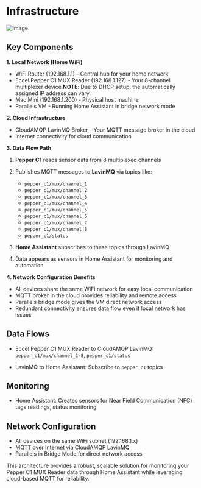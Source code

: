 # Infrastructure

![Image](https://github.com/user-attachments/assets/ad2c18b9-0d45-420f-8568-2278c014353d)

## Key Components

**1. Local Network (Home WiFi)**

- WiFi Router (192.168.1.1) - Central hub for your home network
- Eccel Pepper C1 MUX Reader (192.168.1.127) - Your 8-channel multiplexer device.**NOTE**: Due to DHCP setup, the automatically assigned IP address can vary.
- Mac Mini (192.168.1.200) - Physical host machine
- Parallels VM - Running Home Assistant in bridge network mode

**2. Cloud Infrastructure**

- CloudAMQP LavinMQ Broker - Your MQTT message broker in the cloud
- Internet connectivity for cloud communication

**3. Data Flow Path**

1. **Pepper C1** reads sensor data from 8 multiplexed channels 

2. Publishes MQTT messages to **LavinMQ** via topics like:
   - `pepper_c1/mux/channel_1`
   - `pepper_c1/mux/channel_2`
   - `pepper_c1/mux/channel_3`
   - `pepper_c1/mux/channel_4`
   - `pepper_c1/mux/channel_5`
   - `pepper_c1/mux/channel_6`
   - `pepper_c1/mux/channel_7`
   - `pepper_c1/mux/channel_8`   
   - `pepper_c1/status`

3. **Home Assistant** subscribes to these topics through LavinMQ 

4. Data appears as sensors in Home Assistant for monitoring and automation

**4. Network Configuration Benefits**

- All devices share the same WiFi network for easy local communication
- MQTT broker in the cloud provides reliability and remote access
- Parallels bridge mode gives the VM direct network access
- Redundant connectivity ensures data flow even if local network has issues

## Data Flows

- Eccel Pepper C1 MUX Reader to CloudAMQP LavinMQ: ```pepper_c1/mux/channel_1-8```, ```pepper_c1/status```

- LavinMQ to Home Assistant: Subscribe to ```pepper_c1``` topics

## Monitoring

- Home Assistant: Creates sensors for Near Field Communication (NFC) tags readings, status monitoring

## Network Configuration

- All devices on the same WiFi subnet (192.168.1.x)
- MQTT over Internet via CloudAMQP LavinMQ
- Parallels in Bridge Mode for direct network access

This architecture provides a robust, scalable solution for monitoring your Pepper C1 MUX Reader data through Home Assistant while leveraging cloud-based MQTT for reliability.
